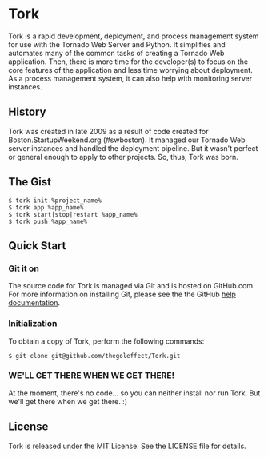 # Tork

Tork is a rapid development, deployment, and process management system for use with the Tornado Web Server and Python.  It simplifies and automates many of the common tasks of creating a Tornado Web application.  Then, there is more time for the developer(s) to focus on the core features of the application and less time worrying about deployment.  As a process management system, it can also help with monitoring server instances.

## History

Tork was created in late 2009 as a result of code created for Boston.StartupWeekend.org (#swboston).  It managed our Tornado Web server instances and handled the deployment pipeline.  But it wasn't perfect or general enough to apply to other projects.  So, thus, Tork was born.

## The Gist

    $ tork init %project_name%
    $ tork app %app_name%
    $ tork start|stop|restart %app_name%
    $ tork push %app_name%


## Quick Start
### Git it on

The source code for Tork is managed via Git and is hosted on GitHub.com.  For more information on installing Git, please see the the GitHub [help documentation](http://help.github.com/).  

### Initialization

To obtain a copy of Tork, perform the following commands:

    $ git clone git@github.com/thegoleffect/Tork.git

### WE'LL GET THERE WHEN WE GET THERE!

At the moment, there's no code... so you can neither install nor run Tork.  But we'll get there when we get there. :)

## License

Tork is released under the MIT License. See the LICENSE file for details.